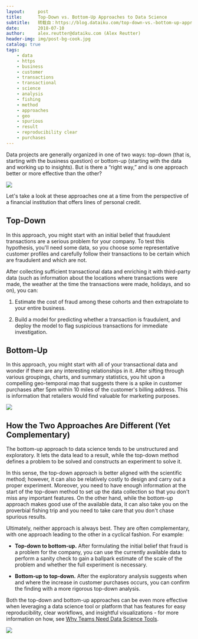 ```yaml
---
layout:     post
title:      Top-Down vs. Bottom-Up Approaches to Data Science
subtitle:   转载自：https://blog.dataiku.com/top-down-vs.-bottom-up-approaches-to-data-science
date:       2018-07-10
author:     alex.reutter@dataiku.com (Alex Reutter)
header-img: img/post-bg-cook.jpg
catalog: true
tags:
    - data
    - https
    - business
    - customer
    - transactions
    - transactional
    - science
    - analysis
    - fishing
    - method
    - approaches
    - geo
    - spurious
    - result
    - reproducibility clear
    - purchases
---
```


Data projects are generally organized in one of two ways: top-down (that is, starting with the business question) or bottom-up (starting with the data and working up to insights). But is there a “right way,” and is one approach better or more effective than the other?

![](https://blog.dataiku.com/hs-fs/hubfs/aditya-chinchure-314182-unsplash.jpg?t=1531990875564&width=5822&name=aditya-chinchure-314182-unsplash.jpg)


Let's take a look at these approaches one at a time from the perspective of a financial institution that offers lines of personal credit.

## Top-Down

In this approach, you might start with an initial belief that fraudulent transactions are a serious problem for your company. To test this hypothesis, you'll need some data, so you choose some representative customer profiles and carefully follow their transactions to be certain which are fraudulent and which are not.

After collecting sufficient transactional data and enriching it with third-party data (such as information about the locations where transactions were made, the weather at the time the transactions were made, holidays, and so on), you can:

1. Estimate the cost of fraud among these cohorts and then extrapolate to your entire business.

1. Build a model for predicting whether a transaction is fraudulent, and deploy the model to flag suspicious transactions for immediate investigation.


## Bottom-Up

In this approach, you might start with all of your transactional data and wonder if there are any interesting relationships in it. After sifting through various groupings, charts, and summary statistics, you hit upon a compelling geo-temporal map that suggests there is a spike in customer purchases after 5pm within 10 miles of the customer's billing address. This is information that retailers would find valuable for marketing purposes.

![](https://blog.dataiku.com/hs-fs/hubfs/top-down%202F%20bottom-up%20data%20science.jpg?t=1531990875564&width=600&name=top-down%202F%20bottom-up%20data%20science.jpg)


## How the Two Approaches Are Different (Yet Complementary)

The bottom-up approach to data science tends to be unstructured and exploratory. It lets the data lead to a result, while the top-down method defines a problem to be solved and constructs an experiment to solve it.

In this sense, the top-down approach is better aligned with the scientific method; however, it can also be relatively costly to design and carry out a proper experiment. Moreover, you need to have enough information at the start of the top-down method to set up the data collection so that you don't miss any important features. On the other hand, while the bottom-up approach makes good use of the available data, it can also take you on the proverbial fishing trip and you need to take care that you don't chase spurious results.

Ultimately, neither approach is always best. They are often complementary, with one approach leading to the other in a cyclical fashion. For example:

- **Top-down to bottom-up.** After formulating the initial belief that fraud is a problem for the company, you can use the currently available data to perform a sanity check to gain a ballpark estimate of the scale of the problem and whether the full experiment is necessary.

- **Bottom-up to top-down.** After the exploratory analysis suggests when and where the increase in customer purchases occurs, you can confirm the finding with a more rigorous top-down analysis.


Both the top-down and bottom-up approaches can be even more effective when leveraging a data science tool or platform that has features for easy reproducibility, clear workflows, and insightful visualizations - for more information on how, see [Why Teams Need Data Science Tools](https://pages.dataiku.com/en-us/why-teams-need-data-science-tools).

[![](https://no-cache.hubspot.com/cta/default/2123903/cd743d1d-5ede-409e-93d0-e1d28a6b9d30.png)
](https://cta-redirect.hubspot.com/cta/redirect/2123903/cd743d1d-5ede-409e-93d0-e1d28a6b9d30)
